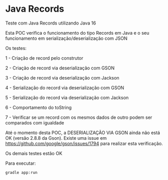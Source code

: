 # Java Records

Teste com Java Records utilizando Java 16

Esta POC verifica o funcionamento do tipo Records em Java e o seu funcionamento em serialização/deserialização com JSON

Os testes:

1 - Criação de record pelo construtor

2 - Criação de record via deserialização com GSON

3 - Criação de record via deserialização com Jackson

4 - Serialização do record via deserialização com GSON

5 - Serialização do  record via deserialização com Jackson

6 - Comportamento do toString

7 - Verificar se um record com os mesmos dados de outro podem ser comparados com igualdade

Até o momento desta POC, a DESERIALIZAÇÃO VIA GSON ainda não está OK (versão 2.8.8 da Gson). Existe uma issue em https://github.com/google/gson/issues/1794 para realizar esta verificação.

Os demais testes estão OK

Para executar:
```shell
gradle app:run
```